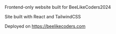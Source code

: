 Frontend-only website built for BeeLikeCoders2024

Site built with React and TailwindCSS

Deployed on https://beelikecoders.com

